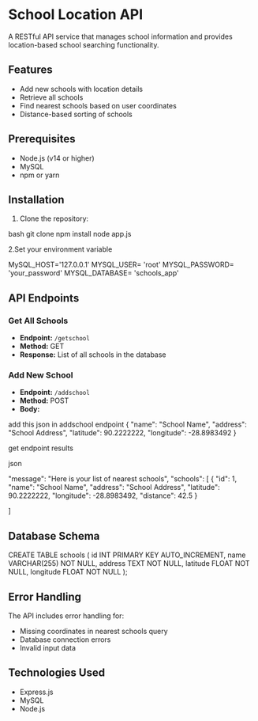 # School Location API

A RESTful API service that manages school information and provides location-based school searching functionality.

## Features

- Add new schools with location details
- Retrieve all schools
- Find nearest schools based on user coordinates
- Distance-based sorting of schools

## Prerequisites

- Node.js (v14 or higher)
- MySQL
- npm or yarn

## Installation

1. Clone the repository: 

bash
git clone <repository-url>
npm install
node app.js

2.Set your environment variable

MySQL_HOST='127.0.0.1'
MYSQL_USER= 'root'
MYSQL_PASSWORD= 'your_password'
MYSQL_DATABASE= 'schools_app'




## API Endpoints

### Get All Schools
- **Endpoint:** `/getschool`
- **Method:** GET
- **Response:** List of all schools in the database

### Add New School
- **Endpoint:** `/addschool`
- **Method:** POST
- **Body:**

add this json in addschool endpoint
{
"name": "School Name",
"address": "School Address",
"latitude": 90.2222222,
"longitude": -28.8983492
}

get endpoint results

json

"message": "Here is your list of nearest schools",
"schools": [
{
"id": 1,
"name": "School Name",
"address": "School Address",
"latitude": 90.2222222,
"longitude": -28.8983492,
"distance": 42.5
}

]

## Database Schema

CREATE TABLE schools (
id INT PRIMARY KEY AUTO_INCREMENT,
name VARCHAR(255) NOT NULL,
address TEXT NOT NULL,
latitude FLOAT NOT NULL,
longitude FLOAT NOT NULL
);

## Error Handling

The API includes error handling for:
- Missing coordinates in nearest schools query
- Database connection errors
- Invalid input data

## Technologies Used

- Express.js
- MySQL
- Node.js
